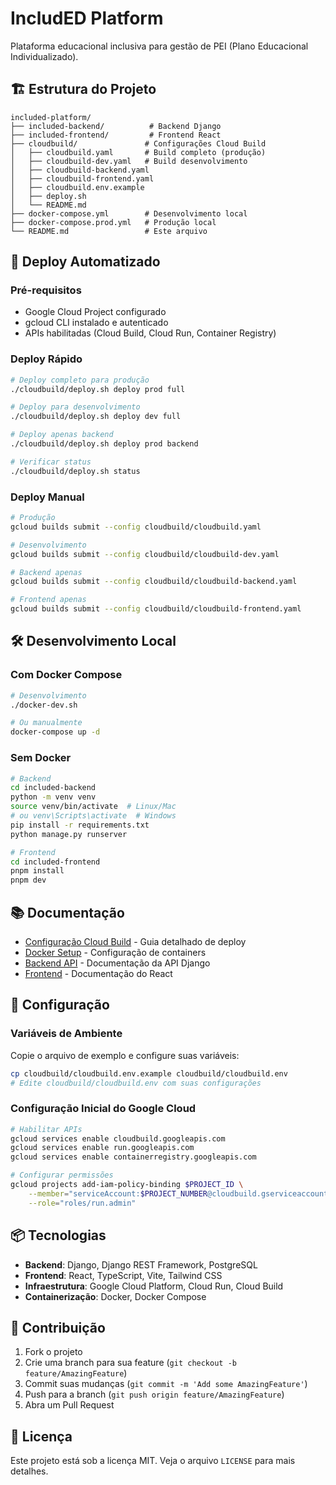 # IncludED Platform

Plataforma educacional inclusiva para gestão de PEI (Plano Educacional Individualizado).

## 🏗️ Estrutura do Projeto

```
included-platform/
├── included-backend/          # Backend Django
├── included-frontend/         # Frontend React
├── cloudbuild/               # Configurações Cloud Build
│   ├── cloudbuild.yaml       # Build completo (produção)
│   ├── cloudbuild-dev.yaml   # Build desenvolvimento
│   ├── cloudbuild-backend.yaml
│   ├── cloudbuild-frontend.yaml
│   ├── cloudbuild.env.example
│   ├── deploy.sh
│   └── README.md
├── docker-compose.yml        # Desenvolvimento local
├── docker-compose.prod.yml   # Produção local
└── README.md                 # Este arquivo
```

## 🚀 Deploy Automatizado

### Pré-requisitos
- Google Cloud Project configurado
- gcloud CLI instalado e autenticado
- APIs habilitadas (Cloud Build, Cloud Run, Container Registry)

### Deploy Rápido

```bash
# Deploy completo para produção
./cloudbuild/deploy.sh deploy prod full

# Deploy para desenvolvimento
./cloudbuild/deploy.sh deploy dev full

# Deploy apenas backend
./cloudbuild/deploy.sh deploy prod backend

# Verificar status
./cloudbuild/deploy.sh status
```

### Deploy Manual

```bash
# Produção
gcloud builds submit --config cloudbuild/cloudbuild.yaml

# Desenvolvimento
gcloud builds submit --config cloudbuild/cloudbuild-dev.yaml

# Backend apenas
gcloud builds submit --config cloudbuild/cloudbuild-backend.yaml

# Frontend apenas
gcloud builds submit --config cloudbuild/cloudbuild-frontend.yaml
```

## 🛠️ Desenvolvimento Local

### Com Docker Compose
```bash
# Desenvolvimento
./docker-dev.sh

# Ou manualmente
docker-compose up -d
```

### Sem Docker
```bash
# Backend
cd included-backend
python -m venv venv
source venv/bin/activate  # Linux/Mac
# ou venv\Scripts\activate  # Windows
pip install -r requirements.txt
python manage.py runserver

# Frontend
cd included-frontend
pnpm install
pnpm dev
```

## 📚 Documentação

- [Configuração Cloud Build](cloudbuild/README.md) - Guia detalhado de deploy
- [Docker Setup](DOCKER_SETUP.md) - Configuração de containers
- [Backend API](included-backend/) - Documentação da API Django
- [Frontend](included-frontend/) - Documentação do React

## 🔧 Configuração

### Variáveis de Ambiente
Copie o arquivo de exemplo e configure suas variáveis:
```bash
cp cloudbuild/cloudbuild.env.example cloudbuild/cloudbuild.env
# Edite cloudbuild/cloudbuild.env com suas configurações
```

### Configuração Inicial do Google Cloud
```bash
# Habilitar APIs
gcloud services enable cloudbuild.googleapis.com
gcloud services enable run.googleapis.com
gcloud services enable containerregistry.googleapis.com

# Configurar permissões
gcloud projects add-iam-policy-binding $PROJECT_ID \
    --member="serviceAccount:$PROJECT_NUMBER@cloudbuild.gserviceaccount.com" \
    --role="roles/run.admin"
```

## 📦 Tecnologias

- **Backend**: Django, Django REST Framework, PostgreSQL
- **Frontend**: React, TypeScript, Vite, Tailwind CSS
- **Infraestrutura**: Google Cloud Platform, Cloud Run, Cloud Build
- **Containerização**: Docker, Docker Compose

## 🤝 Contribuição

1. Fork o projeto
2. Crie uma branch para sua feature (`git checkout -b feature/AmazingFeature`)
3. Commit suas mudanças (`git commit -m 'Add some AmazingFeature'`)
4. Push para a branch (`git push origin feature/AmazingFeature`)
5. Abra um Pull Request

## 📄 Licença

Este projeto está sob a licença MIT. Veja o arquivo `LICENSE` para mais detalhes. 